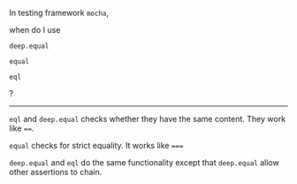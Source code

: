 In testing framework `mocha`,

when do I use 

`deep.equal`

`equal`

`eql`

?

---

`eql` and `deep.equal` checks whether they have the same content. They work like `==`.

`equal` checks for strict equality. It works like `===`

`deep.equal` and `eql` do the same functionality except that `deep.equal` allow other assertions to chain.
